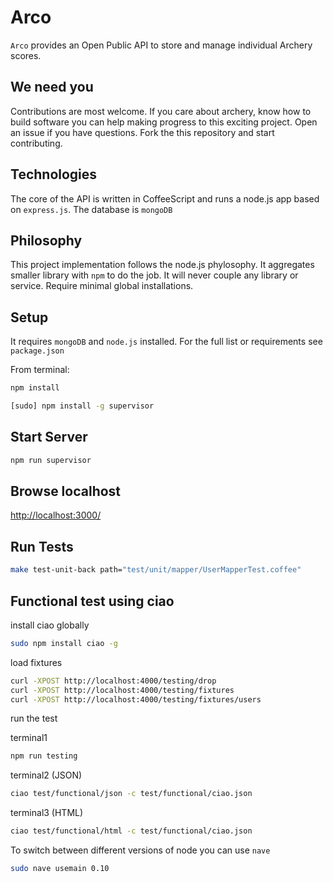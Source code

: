Arco
====

`Arco` provides an Open Public API to store and manage individual Archery scores.


We need you
-----------

Contributions are most welcome. If you care about archery, know how to build software you can help making progress to this exciting project. Open an issue if you have questions. Fork the this repository and start contributing.


Technologies
------------
The core of the API is written in CoffeeScript and runs a node.js app based on `express.js`. The database is `mongoDB`


Philosophy
----------
This project implementation follows the node.js phylosophy. It aggregates smaller library with `npm` to do the job. It will never couple any library or service. Require minimal global installations.

Setup
-----

It requires `mongoDB` and `node.js` installed. For the full list or requirements see `package.json`

From terminal:

```bash
npm install
```

```bash
[sudo] npm install -g supervisor
```

Start Server
------------

```bash
npm run supervisor
```

Browse localhost
-------------

[http://localhost:3000/](http://localhost:3000/)


Run Tests
---------

```bash
make test-unit-back path="test/unit/mapper/UserMapperTest.coffee"
```

Functional test using ciao
--------------------------

install ciao globally
```bash
sudo npm install ciao -g
```

load fixtures
```bash
curl -XPOST http://localhost:4000/testing/drop
curl -XPOST http://localhost:4000/testing/fixtures
curl -XPOST http://localhost:4000/testing/fixtures/users
```

run the test

terminal1
```bash
npm run testing
```

terminal2 (JSON)
```bash
ciao test/functional/json -c test/functional/ciao.json
```

terminal3 (HTML)
```bash
ciao test/functional/html -c test/functional/ciao.json
```

To switch between different versions of node you can use `nave`
```bash
sudo nave usemain 0.10
```
